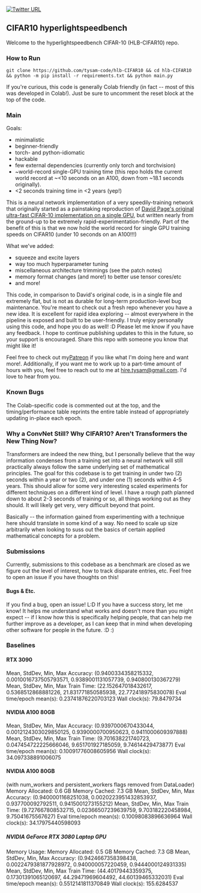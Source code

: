 [![Twitter URL](https://img.shields.io/twitter/url/https/twitter.com/hi_tysam.svg?style=social&label=Follow%20%40TySam_And)](https://twitter.com/hi_tysam)

## CIFAR10 hyperlightspeedbench
Welcome to the hyperlightspeedbench CIFAR-10 (HLB-CIFAR10) repo.

### How to Run


`git clone https://github.com/tysam-code/hlb-CIFAR10 && cd hlb-CIFAR10 && python -m pip install -r requirements.txt && python main.py`


If you're curious, this code is generally Colab friendly (in fact -- most of this was developed in Colab!). Just be sure to uncomment the reset block at the top of the code.


### Main

Goals:

* minimalistic
* beginner-friendly
* torch- and python-idiomatic
* hackable
* few external dependencies (currently only torch and torchvision)
* ~world-record single-GPU training time (this repo holds the current world record at ~<10 seconds on an A100, down from ~18.1 seconds originally).
* <2 seconds training time in <2 years (yep!)

This is a neural network implementation of a very speedily-training network that originally started as a painstaking reproduction of [David Page's original ultra-fast CIFAR-10 implementation on a single GPU](https://myrtle.ai/learn/how-to-train-your-resnet/), but written nearly from the ground-up to be extremely rapid-experimentation-friendly. Part of the benefit of this is that we now hold the world record for single GPU training speeds on CIFAR10 (under 10 seconds on an A100!!!)

What we've added:
* squeeze and excite layers
* way too much hyperparameter tuning
* miscellaneous architecture trimmings (see the patch notes)
* memory format changes (and more!) to better use tensor cores/etc
* and more!

This code, in comparison to David's original code, is in a single file and extremely flat, but is not as durable for long-term production-level bug maintenance. You're meant to check out a fresh repo whenever you have a new idea. It is excellent for rapid idea exploring -- almost everywhere in the pipeline is exposed and built to be user-friendly. I truly enjoy personally using this code, and hope you do as well! :D Please let me know if you have any feedback. I hope to continue publishing updates to this in the future, so your support is encouraged. Share this repo with someone you know that might like it!

Feel free to check out my[Patreon](https://www.patreon.com/user/posts?u=83632131) if you like what I'm doing here and want more!. Additionally, if you want me to work up to a part-time amount of hours with you, feel free to reach out to me at hire.tysam@gmail.com. I'd love to hear from you.


### Known Bugs

The Colab-specific code is commented out at the top, and the timing/performance table reprints the entire table instead of appropriately updating in-place each epoch.

### Why a ConvNet Still? Why CIFAR10? Aren't Transformers the New Thing Now?


Transformers are indeed the new thing, but I personally believe that the way information condenses from a training set into a neural network will still practically always follow the same underlying set of mathematical principles. The goal for this codebase is to get training in under two (2) seconds within a year or two (2), and under one (1) seconds within 4-5 years. This should allow for some very interesting scaled experiments for different techniques on a different kind of level. I have a rough path planned down to about 2-3 seconds of training or so, all things working out as they should. It will likely get very, very difficult beyond that point.

Basically -- the information gained from experimenting with a technique here should translate in some kind of a way. No need to scale up size arbitrarily when looking to suss out the basics of certain applied mathematical concepts for a problem.


### Submissions

Currently, submissions to this codebase as a benchmark are closed as we figure out the level of interest, how to track disparate entries, etc. Feel free to open an issue if you have thoughts on this!

#### Bugs & Etc.

If you find a bug, open an issue! L:D If you have a success story, let me know! It helps me understand what works and doesn't more than you might expect -- if I know how this is specifically helping people, that can help me further improve as a developer, as I can keep that in mind when developing other software for people in the future. :D :)

### Baselines

#### RTX 3090

Mean, StdDev, Min, Max Accuracy: (0.9400334358215332, 0.0010016737505793571, 0.9389001131057739, 0.940800130367279)
Mean, StdDev, Min, Max Train Time: (22.152647018432617, 0.5368512868881226, 21.831771850585938, 22.772418975830078)
Eval time/epoch mean(s): 0.23741876220703123
Wall clock(s): 79.8479734

#### NVIDIA A100 80GB

Mean, StdDev, Min, Max Accuracy: (0.9397000670433044, 0.0012124303029850125, 0.9390000700950623, 0.9411000609397888)
Mean, StdDev, Min, Max Train Time: (9.701638221740723, 0.047454722225666046, 9.651701927185059, 9.74614429473877)
Eval time/epoch mean(s): 0.10091776008605956
Wall clock(s): 34.097338891006075

#### NVIDIA A100 80GB
(with num_workers and persistent_workers flags removed from DataLoader)
Memory Allocated: 0.6 GB
Memory Cached:    7.3 GB
Mean, StdDev, Min, Max Accuracy: (0.9400001168251038, 0.0020223951432853937, 0.937700092792511, 0.9415001273155212)
Mean, StdDev, Min, Max Train Time: (9.727667808532715, 0.02366507239639759, 9.703182220458984, 9.75041675567627)
Eval time/epoch mean(s): 0.10098083896636964
Wall clock(s): 34.17975440598093


##### NVIDIA GeForce RTX 3080 Laptop GPU
Memory Usage:
Memory Allocated: 0.5 GB
Memory Cached:    7.3 GB
Mean, StdDev, Min, Max Accuracy: (0.9424667358398438, 0.0022479381877928972, 0.940000057220459, 0.9444000124931335)
Mean, StdDev, Min, Max Train Time: (44.40179443359375, 0.17301391065120697, 44.29471969604492, 44.60139465332031)
Eval time/epoch mean(s): 0.5512141811370849
Wall clock(s): 155.6284537